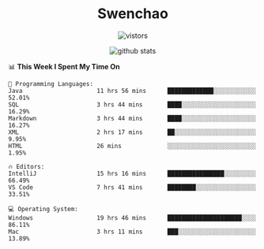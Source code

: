 <h1 align="center">Swenchao</h3>

<p align="center">
  <img src="https://visitor-badge.glitch.me/badge?page_id=Swenchao" alt="vistors" />
</p>

<p align="center">
  <img src="https://github-readme-stats.vercel.app/api?username=Swenchao&count_private=true&show_icons=true&theme=vue-dark&hide_title=true" alt="github stats" />
</p>

<!--START_SECTION:waka-->
📊 **This Week I Spent My Time On** 

```text
💬 Programming Languages: 
Java                     11 hrs 56 mins      █████████████░░░░░░░░░░░░   52.01% 
SQL                      3 hrs 44 mins       ████░░░░░░░░░░░░░░░░░░░░░   16.29% 
Markdown                 3 hrs 44 mins       ████░░░░░░░░░░░░░░░░░░░░░   16.27% 
XML                      2 hrs 17 mins       ██░░░░░░░░░░░░░░░░░░░░░░░   9.95% 
HTML                     26 mins             ░░░░░░░░░░░░░░░░░░░░░░░░░   1.95%

🔥 Editors: 
IntelliJ                 15 hrs 16 mins      ████████████████░░░░░░░░░   66.49% 
VS Code                  7 hrs 41 mins       ████████░░░░░░░░░░░░░░░░░   33.51%

💻 Operating System: 
Windows                  19 hrs 46 mins      █████████████████████░░░░   86.11% 
Mac                      3 hrs 11 mins       ███░░░░░░░░░░░░░░░░░░░░░░   13.89%

```


<!--END_SECTION:waka-->
